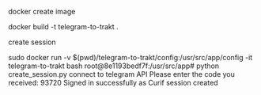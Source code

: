 docker create image

docker build -t telegram-to-trakt .

create session

sudo docker run -v $(pwd)/telegram-to-trakt/config:/usr/src/app/config -it telegram-to-trakt bash
root@8e1193bedf7f:/usr/src/app# python create_session.py
connect to telegram API
Please enter the code you received: 93720
Signed in successfully as Curif
session created
